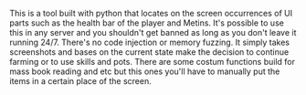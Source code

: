 This is a tool built with python that locates on the screen occurrences of UI parts such as the health bar of the player and Metins. It's possible to use this in any server and you shouldn't get banned as long as you  don't leave it running 24/7. There's no code injection or memory fuzzing. It simply takes screenshots and bases on the current state make the decision to continue farming or to use skills and pots. There are some costum functions build for mass book reading and etc but this ones you'll have to manually put the items in a certain place of the screen.
